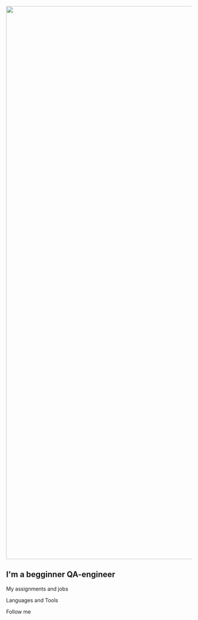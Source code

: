 <div id="Header" aling="center">
    <img src="https://media.giphy.com/media/WHCMVuE4BuWiZSJN2U/giphy.gif" width="1500"/>
</div>

## I'm a begginner QA-engineer

My assignments and jobs

Languages and Tools

Follow me